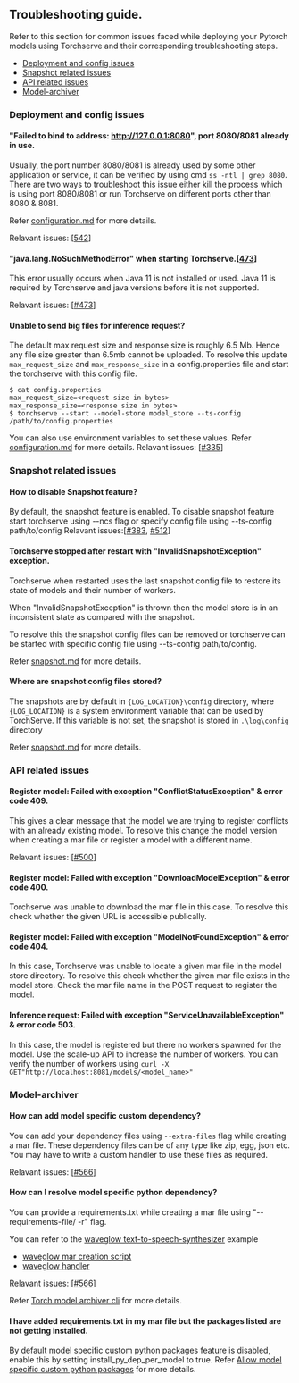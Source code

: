 ## Troubleshooting guide.
Refer to this section for common issues faced while deploying your Pytorch models using Torchserve and their corresponding troubleshooting steps.

* [Deployment and config issues](#deployment-and-config-issues)
* [Snapshot related issues](#snapshot-related-issues)
* [API related issues](#api-relate-issues)
* [Model-archiver](#model-archiver)


### Deployment and config issues
#### "Failed to bind to address: http://127.0.0.1:8080", port 8080/8081 already in use.
Usually, the port number 8080/8081 is already used by some other application or service, it can be verified by using cmd `ss -ntl | grep 8080`.  There are two ways to troubleshoot this issue
either kill the process which is using port 8080/8081 or run Torchserve on different ports other than 8080 & 8081.

Refer  [configuration.md](https://github.com/pytorch/serve/blob/master/docs/configuration.md) for more details.

Relavant issues:  [[542](https://github.com/pytorch/serve/issues/542)]

#### "java.lang.NoSuchMethodError" when starting Torchserve.[[473](https://github.com/pytorch/serve/issues/473)]
This error usually occurs when Java 11 is not installed or used. Java 11 is required by Torchserve and java versions before it is not supported.

Relavant issues: [[#473](https://github.com/pytorch/serve/issues/473)]

####  Unable to send big files for inference request?
The default max request size and response size is roughly 6.5 Mb. Hence any file size greater than 6.5mb cannot be uploaded.
To resolve this update `max_request_size` and `max_response_size` in a config.properties file and start the torchserve with this config file.
```
$ cat config.properties
max_request_size=<request size in bytes>
max_response_size=<response size in bytes>
$ torchserve --start --model-store model_store --ts-config /path/to/config.properties
```
You can also use environment variables to set these values.
Refer  [configuration.md](https://github.com/pytorch/serve/blob/master/docs/configuration.md) for more details.
Relavant issues: [[#335](https://github.com/pytorch/serve/issues/335)]

###  Snapshot related issues
#### How to disable Snapshot feature?
By default, the snapshot feature is enabled. To disable snapshot feature start torchserve using --ncs flag or  specify config file using --ts-config path/to/config 
Relavant issues:[[#383](https://github.com/pytorch/serve/issues/383), [#512](https://github.com/pytorch/serve/issues/512)]

#### Torchserve stopped after restart with "InvalidSnapshotException" exception.
Torchserve when restarted uses the last snapshot config file to restore its state of models and their number of workers.

When "InvalidSnapshotException" is thrown then the model store is in an inconsistent state as compared with the snapshot.

To resolve this the snapshot config files can be removed or torchserve can be started with specific config file using --ts-config path/to/config.

Refer  [snapshot.md](https://github.com/pytorch/serve/blob/master/docs/snapshot.md) for more details.


####  Where are snapshot config files stored?
The snapshots are by default in `{LOG_LOCATION}\config` directory, where `{LOG_LOCATION}` is a system environment variable that can be used by TorchServe. If this variable is not set, the snapshot is stored in `.\log\config` directory

Refer  [snapshot.md](https://github.com/pytorch/serve/blob/master/docs/snapshot.md) for more details.

###  API related issues

#### Register model: Failed with exception "ConflictStatusException" & error code 409.
This gives a clear message that the model we are trying to register conflicts with an already existing model.
To resolve this change the model version when creating a mar file or register a model with a different name.

Relavant issues: [[#500](https://github.com/pytorch/serve/issues/500)]

#### Register model: Failed with exception "DownloadModelException" & error code 400.
Torchserve was unable to download the mar file in this case.
To resolve this check whether the given URL is accessible publically.

#### Register model: Failed with exception "ModelNotFoundException" & error code 404.
In this case, Torchserve was unable to locate a given mar file in the model store directory.
To resolve this check whether the given mar file exists in the model store.
Check the mar file name in the POST request to register the model.

#### Inference request: Failed with exception "ServiceUnavailableException" & error code 503.
In this case, the model is registered but there no workers spawned for the model. Use the scale-up API to increase the number of workers.
You can verify the number of workers using
`curl -X GET"http://localhost:8081/models/<model_name>"
`
### Model-archiver

#### How can add model  specific custom dependency?
You can add your dependency files using `--extra-files` flag while creating a mar file. These dependency files can be of any type like zip, egg, json etc. You may have to write a custom handler to use these files as required.

Relavant issues: [[#566](https://github.com/pytorch/serve/issues/566)]

#### How can I resolve model  specific python dependency?
You can provide a requirements.txt while creating a mar file using "--requirements-file/ -r" flag.

You can refer to the [waveglow text-to-speech-synthesizer](https://github.com/pytorch/serve/tree/master/examples/text_to_speech_synthesizer) example

-   [waveglow mar creation script](https://github.com/pytorch/serve/blob/master/examples/text_to_speech_synthesizer/create_mar.sh)
-   [waveglow handler](https://github.com/pytorch/serve/blob/master/examples/text_to_speech_synthesizer/waveglow_handler.py#L57)

Relavant issues: [[#566](https://github.com/pytorch/serve/issues/566)]

Refer [Torch model archiver cli](https://github.com/pytorch/serve/blob/master/model-archiver/README.md#torch-model-archiver-command-line-interface) for more details.

#### I have added  requirements.txt in my mar file but the packages listed are not getting installed.
By default model specific custom python packages feature is disabled, enable this by setting install_py_dep_per_model
to true.
Refer [Allow model specific custom python packages](https://github.com/pytorch/serve/blob/master/docs/configuration.md#allow-model-specific-custom-python-packages) for more details.
